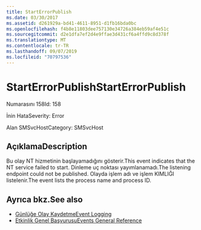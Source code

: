 ```yaml
---
title: StartErrorPublish
ms.date: 03/30/2017
ms.assetid: d261929a-bd41-4611-8951-d1fb16bda0bc
ms.openlocfilehash: f4b8e11803dee757130e34726a384eb59af4e51c
ms.sourcegitcommit: d2e1dfa7ef2d4e9ffae3d431cf6a4ffd9c8d378f
ms.translationtype: MT
ms.contentlocale: tr-TR
ms.lasthandoff: 09/07/2019
ms.locfileid: "70797536"
---
```

# <a name="starterrorpublish"></a><span data-ttu-id="3693c-102">StartErrorPublish</span><span class="sxs-lookup"><span data-stu-id="3693c-102">StartErrorPublish</span></span>
<span data-ttu-id="3693c-103">Numarasını 158</span><span class="sxs-lookup"><span data-stu-id="3693c-103">Id: 158</span></span>  
  
 <span data-ttu-id="3693c-104">İnin Hata</span><span class="sxs-lookup"><span data-stu-id="3693c-104">Severity: Error</span></span>  
  
 <span data-ttu-id="3693c-105">Alan SMSvcHost</span><span class="sxs-lookup"><span data-stu-id="3693c-105">Category: SMSvcHost</span></span>  
  
## <a name="description"></a><span data-ttu-id="3693c-106">Açıklama</span><span class="sxs-lookup"><span data-stu-id="3693c-106">Description</span></span>  
 <span data-ttu-id="3693c-107">Bu olay NT hizmetinin başlayamadığını gösterir.</span><span class="sxs-lookup"><span data-stu-id="3693c-107">This event indicates that the NT service failed to start.</span></span> <span data-ttu-id="3693c-108">Dinleme uç noktası yayımlanamadı.</span><span class="sxs-lookup"><span data-stu-id="3693c-108">The listening endpoint could not be published.</span></span> <span data-ttu-id="3693c-109">Olayda işlem adı ve işlem KIMLIĞI listelenir.</span><span class="sxs-lookup"><span data-stu-id="3693c-109">The event lists the process name and process ID.</span></span>  
  
## <a name="see-also"></a><span data-ttu-id="3693c-110">Ayrıca bkz.</span><span class="sxs-lookup"><span data-stu-id="3693c-110">See also</span></span>

- [<span data-ttu-id="3693c-111">Günlüğe Olay Kaydetme</span><span class="sxs-lookup"><span data-stu-id="3693c-111">Event Logging</span></span>](index.md)
- [<span data-ttu-id="3693c-112">Etkinlik Genel Başvurusu</span><span class="sxs-lookup"><span data-stu-id="3693c-112">Events General Reference</span></span>](events-general-reference.md)
